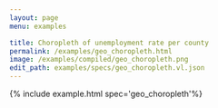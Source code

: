 ```yaml
---
layout: page
menu: examples

title: Choropleth of unemployment rate per county
permalink: /examples/geo_choropleth.html
image: /examples/compiled/geo_choropleth.png
edit_path: examples/specs/geo_choropleth.vl.json
---
```




{% include example.html spec='geo_choropleth'%}
